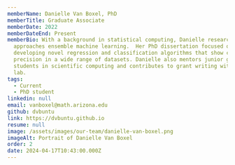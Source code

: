 ```yaml
---
memberName: Danielle Van Boxel, PhD
memberTitle: Graduate Associate
memberDate: 2022
memberDateEnd: Present
memberBio: With a background in statistical computing, Danielle research
  approaches ensemble machine learning.  Her PhD dissertation focused on
  developing novel regression and classification algorithms that show consistent
  precision in a wide range of datasets. Danielle also mentors junior graduate
  students in scientific computing and contributes to grant writing within the
  lab. 
tags:
  - Current
  - PhD student
linkedin: null
email: vanboxel@math.arizona.edu
github: dvbuntu
link: https://dvbuntu.github.io
resume: null
image: /assets/images/our-team/danielle-van-boxel.png
imageAlt: Portrait of Danielle Van Boxel
order: 2
date: 2024-04-17T10:43:00.000Z
---
```


